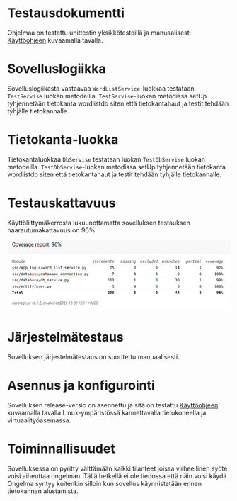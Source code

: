 # Testausdokumentti

Ohjelmaa on testattu unittestin yksikkötesteillä ja manuaalisesti [Käyttöohjeen](Kayttoohje.md) kuvaamalla tavalla.


# Sovelluslogiikka

Sovelluslogiikasta vastaavaa `WordListService`-luokkaa testataan `TestServise` luokan metodeilla. `TestServise`-luokan metodissa setUp tyhjennetään tietokanta wordlistdb siten että tietokantahaut ja testit tehdään tyhjälle tietokannalle.
# Tietokanta-luokka

Tietokantaluokkaa `DbServise` testataan luokan `TestDbServise` luokan metodeilla. `TestDbServise`-luokan metodissa setUp tyhjennetään tietokanta wordlistdb siten että  tietokantahaut ja testit tehdään tyhjälle tietokannalle.

# Testauskattavuus

Käyttöliittymäkerrosta lukuunottamatta sovelluksen testauksen haarautumakattavuus on 96%

![](./kuvat/testikattavuus.png)


# Järjestelmätestaus

Sovelluksen järjestelmätestaus on suoritettu manuaalisesti.

# Asennus ja konfigurointi

Sovelluksen release-versio on asennettu ja sitä on testattu [Käyttöohjeen](Kayttoohje.md) kuvaamalla tavalla Linux-ympäristössä kannettavalla tietokoneella ja virtuaalityöasemassa.

# Toiminnallisuudet

Sovelluksessa on pyritty välttämään kaikki tilanteet joissa virheellinen syöte voisi aiheuttaa ongelman. Tällä hetkellä ei ole tiedossa että näin voisi käydä. Ongelma syntyy kuitenkin silloin kun sovellus käynnistetään ennen tietokannan alustamista.



